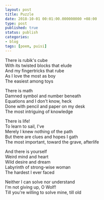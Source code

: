```yaml
---
layout: post
title: Puzzle
date: 2018-10-01 00:01:00.000000000 +08:00
type: post
published: true
status: publish
categories:
- blog
tags: [poem, puisi]
---
```


There is rubik's cube<br>
With its twisted blocks that elude<br>
And my fingertricks that rube<br>
As I love the most as boy<br>
The easiest among toys<br>

There is math<br>
Damned symbol and number beneath<br>
Equations and I don't know, heck<br>
Done with pencil and paper on my desk<br>
The most intriguing of knowledge<br>

There is life!<br>
To learn to sail, I've<br>
Merely I knew nothing of the path<br>
But there are clues and hopes I gath<br>
The most important, toward the grave, afterlife<br>

And there is yourself<br>
Weird mind and heart<br>
Wild desire and dream<br>
Labyrinth of strong-wise woman<br>
The hardest I ever faced<br>

Neither I can solve nor understand<br>
I'm not giving up, O Wolf!<br>
Till you're willing to solve mine, till old<br>
